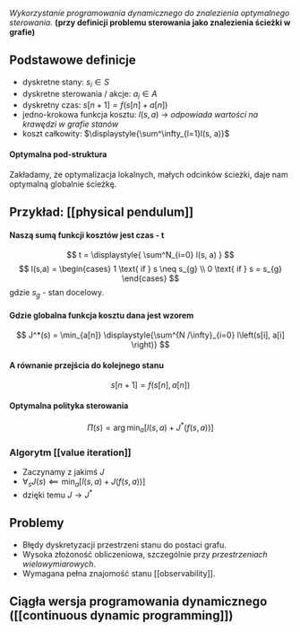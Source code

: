 *Wykorzystanie programowania dynamicznego do znalezienia optymalnego sterowania.*
**(przy definicji problemu sterowania jako znalezienia ścieżki w grafie)**

## Podstawowe definicje
- dyskretne stany: $s_i \in S$
- dyskretne sterowania / akcje: $a_i \in A$
- dyskretny czas: $s[n+1] = f(s[n] + a[n])$
- jedno-krokowa funkcja kosztu: $l(s, a)$ $\rightarrow$ *odpowiada wartości na krawędzi w grafie stanów*
- koszt całkowity:  $\displaystyle{\sum^\infty_{l=1}l(s, a)}$
#### Optymalna pod-struktura
Zakładamy, że optymalizacja lokalnych, małych odcinków ścieżki, daje nam optymalną globalnie ścieżkę.

## Przykład: [[physical pendulum]]
#### Naszą sumą funkcji kosztów jest czas - t
$$
t = \displaystyle{
\sum^N_{i=0} l(s, a)
}
$$
$$
l(s,a) =
\begin{cases}
1 \text{ if } s \neq s_{g} \\
0 \text{ if } s = s_{g}
\end{cases}
$$
gdzie $s_g$ - stan docelowy.

#### Gdzie globalna funkcja kosztu dana jest wzorem

$$
J^*(s) = \min_{a[n]} \displaystyle{\sum^{N /\infty}_{i=0} l\left(s[i], a[i] \right)}
$$
#### A równanie przejścia do kolejnego stanu
$$
s[n+1] = f(s[n], a[n])
$$

#### Optymalna polityka sterowania
$$
\Pi(s) = \arg \min_a \left[l(s, a) + J^*(f(s, a)) \right]
$$
### Algorytm [[value iteration]]
- Zaczynamy z jakimś $J$
- $\forall_s J(s) \impliedby \min_a \left[l(s, a) + J(f(s, a)) \right]$
- dzięki temu $J \rightarrow J^*$

## Problemy
- Błędy dyskretyzacji przestrzeni stanu do postaci grafu.
- Wysoka złożoność obliczeniowa, szczególnie przy *przestrzeniach wielowymiarowych*.
- Wymagana pełna znajomość stanu [[observability]].

## Ciągła wersja programowania dynamicznego ([[continuous dynamic programming]])



